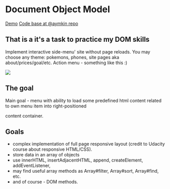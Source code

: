 # Document Object Model

[Demo](https://aymkin.github.io/DOM/)
[Code base at @aymkin repo](https://github.com/aymkin/DOM)

## That is a it's a task to practice my DOM skills

Implement interactive side-menu' site without page reloads. You may choose any theme: pokemons, phones, site pages aka about/prices/goal/etc. Action menu - something like this :)

![](http://i.imgur.com/4aKLGCJ.png)

## The goal

Main goal - menu with ability to load some predefined html content related to own menu item into right-positioned <main> content container.

## Goals

- complex implementation of full page responsive layout (credit to Udacity course about responsive HTML/CSS).
- store data in an array of objects
- use innerHTML, insertAdjacentHTML, append, createElement, addEventListener,
- may find useful array methods as Array#filter, Array#sort, Array#find, etc.
- and of course - DOM methods.
